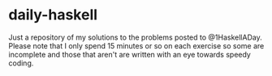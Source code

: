 daily-haskell
=============

Just a repository of my solutions to the problems posted to @1HaskellADay. Please note that I only spend 15 minutes or so on each exercise so some are incomplete and those that aren't are written with an eye towards speedy coding.